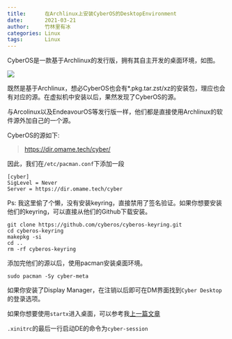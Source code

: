 ```yaml
---
title:      在Archlinux上安装CyberOS的DesktopEnvironment
date:       2021-03-21
author:     竹林里有冰
categories: Linux
tags:       Linux
---
```


CyberOS是一款基于Archlinux的发行版，拥有其自主开发的桌面环境，如图。

![](https://storage.zhullyb.top/PicBed/CyberOS.png?raw)

既然是基于Archlinux，想必CyberOS也会有*.pkg.tar.zst/xz的安装包，理应也会有对应的源。在虚拟机中安装以后，果然发现了CyberOS的源。

与Arcolinux以及EndeavourOS等发行版一样，他们都是直接使用Archlinux的软件源外加自己的一个源。

CyberOS的源如下: 

> https://dir.omame.tech/cyber/

因此，我们在```/etc/pacman.conf```下添加一段

```
[cyber]
SigLevel = Never
Server = https://dir.omame.tech/cyber
```

Ps: 我这里偷了个懒，没有安装keyring，直接禁用了签名验证。如果你想要安装他们的keyring，可以直接从他们的Github下载安装。

```shell
git clone https://github.com/cyberos/cyberos-keyring.git
cd cyberos-keyring
makepkg -si
cd ..
rm -rf cyberos-keyring
```

添加完他们的源以后，使用pacman安装桌面环境。

```shell
sudo pacman -Sy cyber-meta
```

如果你安装了Display Manager，在注销以后即可在DM界面找到```Cyber Desktop```的登录选项。

如果你想要使用```startx```进入桌面，可以参考我[上一篇文章](/2021/03/14/lets-fuck-dm-and-use-startx/)

```.xinitrc```的最后一行启动DE的命令为```cyber-session```
